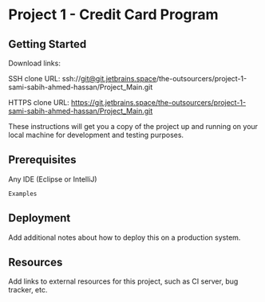 # Project 1 - Credit Card Program



## Getting Started

Download links:

SSH clone URL: ssh://git@git.jetbrains.space/the-outsourcers/project-1-sami-sabih-ahmed-hassan/Project_Main.git

HTTPS clone URL: https://git.jetbrains.space/the-outsourcers/project-1-sami-sabih-ahmed-hassan/Project_Main.git



These instructions will get you a copy of the project up and running on your local machine for development and testing purposes.

## Prerequisites

Any IDE (Eclipse or IntelliJ)
```
Examples
```

## Deployment

Add additional notes about how to deploy this on a production system.

## Resources

Add links to external resources for this project, such as CI server, bug tracker, etc.
